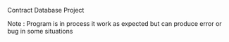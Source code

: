 Contract Database Project

Note : Program is in process it work as expected but can produce error or bug in some situations
